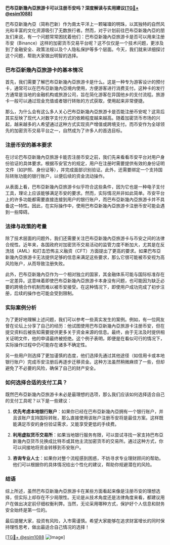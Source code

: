 **巴布亞新幾內亞旅游卡可以注册币安吗？深度解读与实用建议[[TG💪+ @esim1088](https://t.me/s/esim1088)]**

巴布亞新幾內亞（简称巴新）作为南太平洋上一颗璀璨的明珠，以其独特的自然风光和丰富的文化资源吸引了无数旅行者。然而，对于计划前往巴布亞新幾內亞的朋友们来说，有一个问题常常困扰着他们：巴布亞新幾內亞旅游卡是否可以用来注册币安（Binance）这样的加密货币交易平台呢？这不仅仅是一个技术问题，更涉及到了金融安全、政策法规以及个人隐私保护等多个层面。今天，我们就来详细探讨这个问题，帮助大家做出明智的选择。

### 巴布亞新幾內亞旅游卡的基本情况

首先，我们需要了解巴布亞新幾內亞旅游卡是什么。这是一种专为游客设计的预付卡，通常可以在巴布亞新幾內亞境内使用，方便游客进行消费支付。这种卡的发行方通常是当地的金融机构或旅游公司，旨在简化游客在异国他乡的支付流程。旅游卡一般可以通过现金充值或者银行转账的方式获取，使用起来非常便捷。

那么，为什么会有这么多人关心巴布亞新幾內亞旅游卡是否能注册币安呢？这背后其实反映了现代人对数字支付方式的依赖程度越来越高。随着加密货币市场的兴起，越来越多的人希望通过这种方式实现资产增值或跨境支付。而币安作为全球领先的加密货币交易平台之一，自然成为了许多人的首选目标。

### 注册币安的基本要求

在讨论巴布亞新幾內亞旅游卡能否注册币安之前，我们先来看看币安平台对用户身份验证的具体要求。根据币安官方的规定，用户在注册时需要提供有效的身份证明文件（如护照、身份证等），并完成面部识别验证。此外，还需要绑定一个支持国际转账功能的银行账户，以便后续的资金流动操作。

从表面上看，巴布亞新幾內亞旅游卡似乎符合这些条件，因为它也是一种电子支付工具，理论上应该能够满足币安的要求。然而，实际情况并非如此简单。币安平台上的许多功能都需要直接连接到用户的银行账户，而巴布亞新幾內亞旅游卡并不具备这一特性。因此，在实际操作中，使用巴布亞新幾內亞旅游卡注册币安可能会遇到一些障碍。

### 法律与政策的考量

除了技术层面的问题外，我们还需要关注巴布亞新幾內亞旅游卡与币安之间的法律合规性。近年来，各国政府对加密货币交易活动的监管力度不断加大，尤其是在反洗钱（AML）和打击恐怖主义融资（CFT）方面提出了更高的要求。如果巴布亞新幾內亞旅游卡无法提供足够的信息来满足这些要求，那么它很可能被币安视为高风险账户，从而导致注册失败。

此外，巴布亞新幾內亞作为一个相对独立的国家，其金融体系可能与国际标准存在一定差异。这意味着即使巴布亞新幾內亞旅游卡本身没有问题，也可能因为缺乏必要的跨境合作机制而难以被币安接受。在这种情况下，即使用户成功完成了初步注册，后续的操作也可能会受到限制。

### 实际案例分析

为了更好地理解上述问题，我们可以参考一些真实发生的案例。例如，有一位网友曾在论坛上分享了自己的经历：他试图使用巴布亞新幾內亞旅游卡注册币安，但在提交资料后被告知需要提供更多关于资金来源的信息。最终，由于无法及时提供相关证明文件，他的申请最终被拒绝。这个例子表明，即便是在看似可行的情况下，实际操作过程中仍可能存在诸多不确定性。

另一些用户则选择了更加谨慎的态度，他们选择先通过其他途径（如信用卡或本地银行账户）完成币安注册后再逐步迁移资金。这种方法虽然稍微麻烦了一些，但却避免了不必要的风险，确保了自己的财产安全。

### 如何选择合适的支付工具？

既然巴布亞新幾內亞旅游卡未必是最理想的选项，那么我们应该如何选择适合自己的支付工具呢？以下是一些建议：

1. **优先考虑本地银行账户**：如果你已经在巴布亞新幾內亞拥有一个银行账户，并且该账户支持国际转账，那么直接使用该账户注册币安将是最佳方案。这样既能满足币安的身份验证需求，又能享受更低的手续费。

2. **利用虚拟货币交易所**：如果当地银行服务有限，可以尝试寻找一家支持巴布亞新幾內亞货币兑换成比特币或其他主流加密货币的交易所。通过这种方式，你可以间接地将资金转移到币安账户。

3. **咨询专业人士**：如果你对整个流程感到困惑，不妨寻求专业理财顾问的帮助。他们可以根据你的具体情况给出个性化的建议，帮助你规避潜在的风险。

### 结语

综上所述，虽然巴布亞新幾內亞旅游卡在某些方面看起来像是注册币安的理想选择，但实际上却存在不少局限性。无论是从技术角度还是法律角度来看，都建议用户在做出决定前仔细权衡利弊。当然，无论采用哪种方式，保护好个人信息和财务安全始终是第一位的。

最后提醒大家，投资有风险，入市需谨慎。希望大家能够在追求财富增长的同时保持理性思考，做出最适合自己情况的选择！

[[TG💪+ @esim1088](https://t.me/s/esim1088) ![Image](https://i.postimg.cc/4NQfJmqS/Snipaste-2025-05-13-00-14-12.png)]